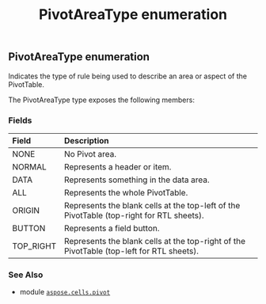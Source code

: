 ﻿---
title: PivotAreaType enumeration
second_title: Aspose.Cells for Python via .NET API References
description: 
type: docs
weight: 230
url: /aspose.cells.pivot/pivotareatype/
is_root: false
---

## PivotAreaType enumeration

Indicates the type of rule being used to describe an area or aspect of the PivotTable.



The PivotAreaType type exposes the following members:

### Fields
| Field | Description |
| :- | :- |
| NONE | No Pivot area. |
| NORMAL | Represents a header or item. |
| DATA | Represents something in the data area. |
| ALL | Represents the whole PivotTable. |
| ORIGIN | Represents the blank cells at the top-left of the PivotTable (top-right for RTL sheets). |
| BUTTON | Represents a field button. |
| TOP_RIGHT | Represents the blank cells at the top-right of the PivotTable (top-left for RTL sheets). |



### See Also
* module [`aspose.cells.pivot`](..)
